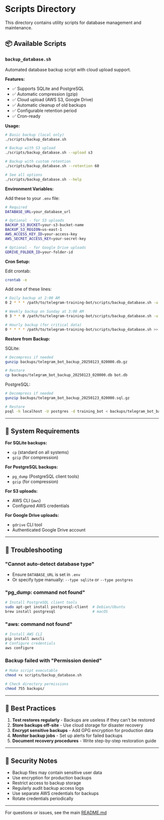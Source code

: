 # Scripts Directory

This directory contains utility scripts for database management and maintenance.

## 📦 Available Scripts

### `backup_database.sh`

Automated database backup script with cloud upload support.

**Features:**
- ✅ Supports SQLite and PostgreSQL
- ✅ Automatic compression (gzip)
- ✅ Cloud upload (AWS S3, Google Drive)
- ✅ Automatic cleanup of old backups
- ✅ Configurable retention period
- ✅ Cron-ready

**Usage:**

```bash
# Basic backup (local only)
./scripts/backup_database.sh

# Backup with S3 upload
./scripts/backup_database.sh --upload s3

# Backup with custom retention
./scripts/backup_database.sh --retention 60

# See all options
./scripts/backup_database.sh --help
```

**Environment Variables:**

Add these to your `.env` file:

```bash
# Required
DATABASE_URL=your_database_url

# Optional - for S3 uploads
BACKUP_S3_BUCKET=your-s3-bucket-name
BACKUP_S3_REGION=us-east-1
AWS_ACCESS_KEY_ID=your-access-key
AWS_SECRET_ACCESS_KEY=your-secret-key

# Optional - for Google Drive uploads
GDRIVE_FOLDER_ID=your-folder-id
```

**Cron Setup:**

Edit crontab:
```bash
crontab -e
```

Add one of these lines:

```bash
# Daily backup at 2:00 AM
0 2 * * * /path/to/telegram-training-bot/scripts/backup_database.sh -u s3 >> /var/log/bot-backup.log 2>&1

# Weekly backup on Sunday at 3:00 AM
0 3 * * 0 /path/to/telegram-training-bot/scripts/backup_database.sh -u s3 >> /var/log/bot-backup.log 2>&1

# Hourly backup (for critical data)
0 * * * * /path/to/telegram-training-bot/scripts/backup_database.sh >> /var/log/bot-backup.log 2>&1
```

**Restore from Backup:**

SQLite:
```bash
# Decompress if needed
gunzip backups/telegram_bot_backup_20250123_020000.db.gz

# Restore
cp backups/telegram_bot_backup_20250123_020000.db bot.db
```

PostgreSQL:
```bash
# Decompress if needed
gunzip backups/telegram_bot_backup_20250123_020000.sql.gz

# Restore
psql -h localhost -U postgres -d training_bot < backups/telegram_bot_backup_20250123_020000.sql
```

---

## 🔧 System Requirements

**For SQLite backups:**
- `cp` (standard on all systems)
- `gzip` (for compression)

**For PostgreSQL backups:**
- `pg_dump` (PostgreSQL client tools)
- `gzip` (for compression)

**For S3 uploads:**
- AWS CLI (`aws`)
- Configured AWS credentials

**For Google Drive uploads:**
- `gdrive` CLI tool
- Authenticated Google Drive account

---

## 🚨 Troubleshooting

### "Cannot auto-detect database type"
- Ensure `DATABASE_URL` is set in `.env`
- Or specify type manually: `--type sqlite` or `--type postgres`

### "pg_dump: command not found"
```bash
# Install PostgreSQL client tools
sudo apt-get install postgresql-client  # Debian/Ubuntu
brew install postgresql                 # macOS
```

### "aws: command not found"
```bash
# Install AWS CLI
pip install awscli
# Configure credentials
aws configure
```

### Backup failed with "Permission denied"
```bash
# Make script executable
chmod +x scripts/backup_database.sh

# Check directory permissions
chmod 755 backups/
```

---

## 📝 Best Practices

1. **Test restores regularly** - Backups are useless if they can't be restored
2. **Store backups off-site** - Use cloud storage for disaster recovery
3. **Encrypt sensitive backups** - Add GPG encryption for production data
4. **Monitor backup jobs** - Set up alerts for failed backups
5. **Document recovery procedures** - Write step-by-step restoration guide

---

## 🔐 Security Notes

- Backup files may contain sensitive user data
- Use encryption for production backups
- Restrict access to backup storage
- Regularly audit backup access logs
- Use separate AWS credentials for backups
- Rotate credentials periodically

---

For questions or issues, see the main [README.md](../README.md)
